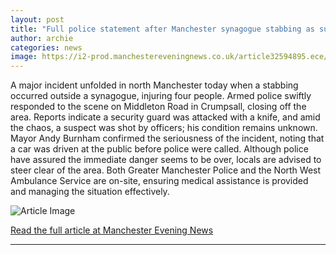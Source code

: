 ```yaml
---
layout: post
title: "Full police statement after Manchester synagogue stabbing as suspect shot"
author: archie
categories: news
image: https://i2-prod.manchestereveningnews.co.uk/article32594895.ece/ALTERNATES/s1200/0_021025policeincident1.jpg
---
```

A major incident unfolded in north Manchester today when a stabbing occurred outside a synagogue, injuring four people. Armed police swiftly responded to the scene on Middleton Road in Crumpsall, closing off the area. Reports indicate a security guard was attacked with a knife, and amid the chaos, a suspect was shot by officers; his condition remains unknown. Mayor Andy Burnham confirmed the seriousness of the incident, noting that a car was driven at the public before police were called. Although police have assured the immediate danger seems to be over, locals are advised to steer clear of the area. Both Greater Manchester Police and the North West Ambulance Service are on-site, ensuring medical assistance is provided and managing the situation effectively.

![Article Image](https://i2-prod.manchestereveningnews.co.uk/article32594895.ece/ALTERNATES/s1200/0_021025policeincident1.jpg)

[Read the full article at Manchester Evening News](https://www.manchestereveningnews.co.uk/news/greater-manchester-news/full-police-statement-after-manchester-32594915)

---
